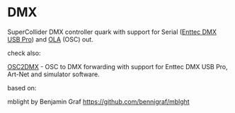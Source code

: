 # DMX
SuperCollider DMX controller quark with support for Serial ([Enttec DMX USB Pro](https://www.enttec.com/product/lighting-communication-protocols/dmx512/dmx-usb-pro/)) and [OLA](https://github.com/OpenLightingProject/ola) (OSC) out.

check also:

[OSC2DMX](https://github.com/kasparsj/OSC2DMX) - OSC to DMX forwarding with support for Enttec DMX USB Pro, Art-Net and simulator software.

based on:

mblight by Benjamin Graf
https://github.com/bennigraf/mblght
